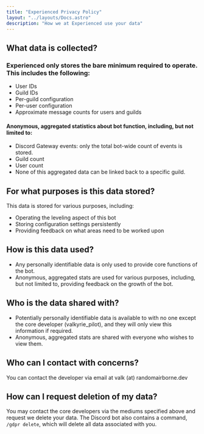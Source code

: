```yaml
---
title: "Experienced Privacy Policy"
layout: "../layouts/Docs.astro"
description: "How we at Experienced use your data"
---
```


## What data is collected?

### Experienced only stores the bare minimum required to operate. This includes the following:

- User IDs
- Guild IDs
- Per-guild configuration
- Per-user configuration
- Approximate message counts for users and guilds

#### Anonymous, aggregated statistics about bot function, including, but not limited to:

- Discord Gateway events: only the total bot-wide count of events is stored.
- Guild count
- User count
- None of this aggregated data can be linked back to a specific guild.

## For what purposes is this data stored?

This data is stored for various purposes, including:

- Operating the leveling aspect of this bot
- Storing configuration settings persistently
- Providing feedback on what areas need to be worked upon

## How is this data used?

- Any personally identifiable data is only used to provide core functions of the bot.
- Anonymous, aggregated stats are used for various purposes, including, but not limited to, providing feedback on the
  growth of the bot.

## Who is the data shared with?

- Potentially personally identifiable data is available to with no one except the core developer (valkyrie_pilot), and
  they will only view this information if required.
- Anonymous, aggregated stats are shared with everyone who wishes to view them.

## Who can I contact with concerns?

You can contact the developer via email at valk (at) randomairborne.dev

## How can I request deletion of my data?

You may contact the core developers via the mediums specified above and request we delete your data.
The Discord bot also contains a command, `/gdpr delete`, which will delete all data associated with you.
